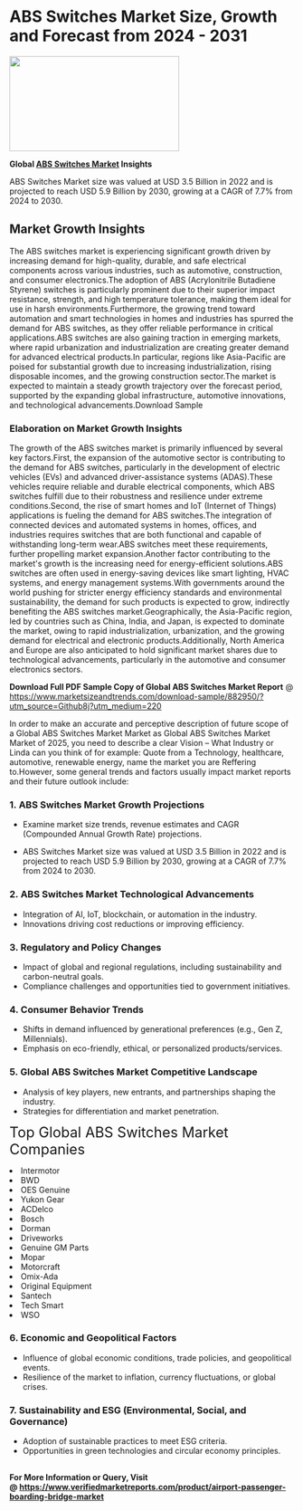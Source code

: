 <H1>ABS Switches Market Size, Growth and Forecast from 2024 - 2031</H1><img class="aligncenter size-medium wp-image-584254" src="https://thirdeyenews.in/wp-content/uploads/2024/09/Global-Market-Research-300x168.jpeg" alt="" width="300" height="168" /><p><strong>Global&nbsp;<a href="https://www.marketsizeandtrends.com/download-sample/882950/?utm_source=Github8j?utm_medium=220">ABS Switches Market</a> Insights</strong></p><p>ABS Switches Market size was valued at USD 3.5 Billion in 2022 and is projected to reach USD 5.9 Billion by 2030, growing at a CAGR of 7.7% from 2024 to 2030.</p><p><h2>Market Growth Insights</h2> The ABS switches market is experiencing significant growth driven by increasing demand for high-quality, durable, and safe electrical components across various industries, such as automotive, construction, and consumer electronics.The adoption of ABS (Acrylonitrile Butadiene Styrene) switches is particularly prominent due to their superior impact resistance, strength, and high temperature tolerance, making them ideal for use in harsh environments.Furthermore, the growing trend toward automation and smart technologies in homes and industries has spurred the demand for ABS switches, as they offer reliable performance in critical applications.ABS switches are also gaining traction in emerging markets, where rapid urbanization and industrialization are creating greater demand for advanced electrical products.In particular, regions like Asia-Pacific are poised for substantial growth due to increasing industrialization, rising disposable incomes, and the growing construction sector.The market is expected to maintain a steady growth trajectory over the forecast period, supported by the expanding global infrastructure, automotive innovations, and technological advancements.Download Sample <h3>Elaboration on Market Growth Insights</h3> The growth of the ABS switches market is primarily influenced by several key factors.First, the expansion of the automotive sector is contributing to the demand for ABS switches, particularly in the development of electric vehicles (EVs) and advanced driver-assistance systems (ADAS).These vehicles require reliable and durable electrical components, which ABS switches fulfill due to their robustness and resilience under extreme conditions.Second, the rise of smart homes and IoT (Internet of Things) applications is fueling the demand for ABS switches.The integration of connected devices and automated systems in homes, offices, and industries requires switches that are both functional and capable of withstanding long-term wear.ABS switches meet these requirements, further propelling market expansion.Another factor contributing to the market's growth is the increasing need for energy-efficient solutions.ABS switches are often used in energy-saving devices like smart lighting, HVAC systems, and energy management systems.With governments around the world pushing for stricter energy efficiency standards and environmental sustainability, the demand for such products is expected to grow, indirectly benefiting the ABS switches market.Geographically, the Asia-Pacific region, led by countries such as China, India, and Japan, is expected to dominate the market, owing to rapid industrialization, urbanization, and the growing demand for electrical and electronic products.Additionally, North America and Europe are also anticipated to hold significant market shares due to technological advancements, particularly in the automotive and consumer electronics sectors.</p><p><span class=""><strong>Download Full PDF Sample Copy of Global ABS Switches Market Report</strong> @ <a href="https://www.marketsizeandtrends.com/download-sample/882950/?utm_source=Github8j?utm_medium=220" target="_blank">https://www.marketsizeandtrends.com/download-sample/882950/?utm_source=Github8j?utm_medium=220</a></span></p><p>In order to make an accurate and perceptive description of future scope of a Global&nbsp;ABS Switches Market Market as Global&nbsp;ABS Switches Market Market of 2025, you need to describe a clear Vision &ndash; What Industry or Linda can you think of for example: Quote from a Technology, healthcare, automotive, renewable energy, name the market you are Reffering to.However, some general trends and factors usually impact market reports and their future outlook include:</p><h3>1.&nbsp;<strong>ABS Switches Market Growth Projections</strong></h3><ul><li>Examine market size trends, revenue estimates and CAGR (Compounded Annual Growth Rate) projections.</li><li><p>ABS Switches Market size was valued at USD 3.5 Billion in 2022 and is projected to reach USD 5.9 Billion by 2030, growing at a CAGR of 7.7% from 2024 to 2030.</p></li></ul><h3>2.&nbsp;<strong>ABS Switches Market Technological Advancements</strong></h3><ul><li>Integration of AI, IoT, blockchain, or automation in the industry.</li><li>Innovations driving cost reductions or improving efficiency.</li></ul><h3>3.&nbsp;<strong>Regulatory and Policy Changes</strong></h3><ul><li>Impact of global and regional regulations, including sustainability and carbon-neutral goals.</li><li>Compliance challenges and opportunities tied to government initiatives.</li></ul><h3>4.&nbsp;<strong>Consumer Behavior Trends</strong></h3><ul><li>Shifts in demand influenced by generational preferences (e.g., Gen Z, Millennials).</li><li>Emphasis on eco-friendly, ethical, or personalized products/services.</li></ul><h3>5.&nbsp;<strong>Global ABS Switches Market Competitive Landscape</strong></h3><ul><li>Analysis of key players, new entrants, and partnerships shaping the industry.</li><li>Strategies for differentiation and market penetration.</li></ul><p data-pm-slice="1 1 []"><span style="color: inherit; font-family: inherit; font-size: 25px;">Top Global ABS Switches Market Companies</span></p><div class="" data-test-id=""><p><li>Intermotor</li><li> BWD</li><li> OES Genuine</li><li> Yukon Gear</li><li> ACDelco</li><li> Bosch</li><li> Dorman</li><li> Driveworks</li><li> Genuine GM Parts</li><li> Mopar</li><li> Motorcraft</li><li> Omix-Ada</li><li> Original Equipment</li><li> Santech</li><li> Tech Smart</li><li> WSO</li></p></div><h3>6.&nbsp;<strong>Economic and Geopolitical Factors</strong></h3><ul><li>Influence of global economic conditions, trade policies, and geopolitical events.</li><li>Resilience of the market to inflation, currency fluctuations, or global crises.</li></ul><h3>7.&nbsp;<strong>Sustainability and ESG (Environmental, Social, and Governance)</strong></h3><ul><li>Adoption of sustainable practices to meet ESG criteria.</li><li>Opportunities in green technologies and circular economy principles.</li></ul><h2><strong style="font-size: 14px;">For More Information or Query, Visit @&nbsp;</strong><a style="background-color: #ffffff; font-size: 14px;" href="https://www.marketsizeandtrends.com/report/abs-switches-market/" target="_blank">https://www.verifiedmarketreports.com/product/airport-passenger-boarding-bridge-market</a></h2>